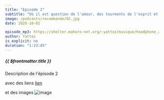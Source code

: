 ```yaml
---
title: "Episode 2"
subtitle: "Où il est question de l'amour, des tourments de l'esprit et de l'apaisement par l'être aimé."
image: /podcasts/recommande/02.jpg
date: 2020-10-02

episode_mp3: https://shelter.mahoro-net.org/~yattoz/musique/headphone_actor.mp3
author: Yattoz
is_explicit: no
duration: "1:23:45"
---
```




##### {{ $frontmatter.title }}

Description de l'épisode 2

avec des liens [lien](https://google.com)

et des images ![image](/podcasts/recommande/02.jpg)

<ShikwasaPlayer 
  :episode_title="'Episode 2: Super Recommandé 2'" 
  :episode_img="'/podcasts/recommande/02.jpg'" 
  :episode_mp3="'https://shelter.mahoro-net.org/~yattoz/musique/headphone_actor.mp3'" 
  :episode_author="'Yattoz'"
  :fixed="'fixed'"
  :theme="'dark'"
  :color="'#4FBD83'"
/>